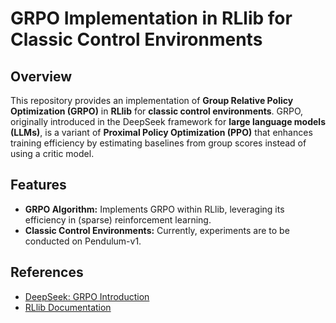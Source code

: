 # GRPO Implementation in RLlib for Classic Control Environments

## Overview
This repository provides an implementation of **Group Relative Policy Optimization (GRPO)** in **RLlib** for **classic control environments**. GRPO, originally introduced in the DeepSeek framework for **large language models (LLMs)**, is a variant of **Proximal Policy Optimization (PPO)** that enhances training efficiency by estimating baselines from group scores instead of using a critic model.

## Features
- **GRPO Algorithm:** Implements GRPO within RLlib, leveraging its efficiency in (sparse) reinforcement learning.
- **Classic Control Environments:** Currently, experiments are to be conducted on Pendulum-v1.

## References
- [DeepSeek: GRPO Introduction](https://github.com/deepseek-ai/DeepSeek-Math)
- [RLlib Documentation](https://docs.ray.io/en/latest/rllib/index.html)

